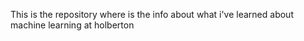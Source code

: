 This is the repository where is the info about what i've learned about machine learning at holberton